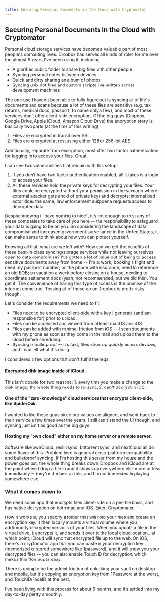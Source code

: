 ```yaml
---
title: Securing Personal Documents in the Cloud with Cryptomator
---
```


## Securing Personal Documents in the Cloud with Cryptomator

Personal cloud storage services have become a valuable part of most people's computing lives. Dropbox has served all kinds of roles for me over the almost 9 years I've been using it, including:
- A glorified public folder to share big files with other people
- Syncing personal notes between devices
- Quick and dirty sharing an album of photos
- Syncing unix dot files and custom scripts I've written across development machines

The one use I haven't been able to fully figure out is syncing all of life's documents and scans because a lot of these files are sensitive (e.g. tax returns, medical docs, passport, to name only a few), and most of these services don't offer client-side encryption. Of the big guys (Dropbox, Google Drive, Apple iCloud, Amazon Cloud Drive) the encryption story is basically two parts (at the time of this writing):

1. Files are encrypted in transit over SSL.
2. Files are encrypted at rest using either 128 or 256-bit AES.

Additionally, separate from encryption, most offer two factor authentication for logging in to access your files. Great.

I can see two vulnerabilities that remain with this setup: 

1. If you _don't_ have two factor authentication enabled, all it takes is a login to access your files.  
2. All these services hold the private keys for decrypting your files. Your files could be decrypted without your permission in the scenario where: external attacker gets ahold of private keys and decrypts; internal bad actor does the same; law enforcement subpoena requests access to decrypted data.  

Despite knowing I "have nothing to hide", it's not enough to trust any of these companies to take care of you here -- the responsibility to safeguard your data is going to be on you. So considering the landscape of data compromise and increased government surveillance in the United States, it can make sense to think about how you can protect yourself.

Knowing all that, what are we left with? How can we get the benefits of these best-in-class syncing/storage services while not leaving ourselves open to data compromise? I've gotten a lot of value out of being to access sensitive documents away from home -- I'm at work, booking a flight and need my passport number; on the phone with insurance, need to reference an old EOB; on vacation a week before closing on a house, needing to coordinate settlement docs (yeah, not recommended, but we did this). You get it. The convenience of having this type of access is the promise of the internet come true. Tossing all of these up on Dropbox is pretty risky though.

Let's consider the requirements we need to fill:  
- Files need to be encrypted client-side with a key I generate (and am responsible for) prior to upload.  
- Files can be accessed and viewed from at least macOS and iOS.  
- Files can be added with minimal friction from iOS -- I scan documents with my phone as soon as they come in the mail and upload them to the cloud before shredding.  
- Syncing is bulletproof -- it's fast, files show up quickly across devices, and I can tell what it's doing.  

I considered a few options that don't fulfill the reqs:  
#### Encrypted disk image inside of iCloud.
This isn't doable for two reasons: 1. every time you make a change to the disk image, the whole thing needs to re-sync; 2. can't decrypt in iOS.

#### One of the "zero-knowledge" cloud services that encrypts client-side, like SpiderOak.
I wanted to like these guys since our values are aligned, and went back to their service a few times over the years. I still can't stand the UI though, and syncing just isn't as good as the big guys.

#### Hosting my "own cloud" either on my home server or a remote server.
Software like ownCloud, resiliosync, bittorrent sync, and nextCloud all do some flavor of this. Problem here is general cross-platform compatibility and bulletproof syncing. If I'm hosting this server from my house and the power goes out, the whole thing breaks down. Dropbox and iCloud are at the point where I drop a file in and it shows up everywhere else more or less immediately -- they're the best at this, and I'm not interested in playing somewhere else.

### What it comes down to
We need some app that encrypts files client-side on a per-file basis, and has native decryption on both mac and iOS. Enter, Cryptomator.

How it works is, you specify a folder that will hold your files and create an encryption key. It then locally mounts a virtual volume where you add/modify decrypted versions of your files. When you update a file in the virtual drive, it encrypts it, and sends it over to the local cloud location.. at which point, iCloud will sync that encrypted file up to the web. On iOS, there's a cryptomator app that you can paste in your decryption key (memorized or stored somewhere like 1password), and it will show you your decrypted files -- you can also enable Touch ID for decryption, which makes this flow super easy.

There is going to be the added friction of unlocking your vault on desktop and mobile, but it's copying an encryption key from 1Password at the worst, and TouchID/FaceID at the best. 

I’ve been living with this process for about 6 months, and it’s settled into my day-to-day pretty smoothly.
